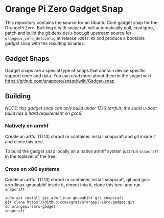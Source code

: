 # Orange Pi Zero Gadget Snap

This repository contains the source for an Ubuntu Core gadget snap
for the OrangePi Zero. Building it with snapcraft will
automatically pull, configure, patch and build the git.denx.de/u-boot.git
upstream source for `orangepi_zero_defconfig` at release `v2017.05` and produce
a bootable gadget snap with the resulting binaries.

## Gadget Snaps

Gadget snaps are a special type of snaps that contain device specific support
code and data. You can read more about them in the snapd wiki
https://github.com/snapcore/snapd/wiki/Gadget-snap

## Building

*NOTE: this gadget snap can only build under 17.10 (artful), the sunxi u-boot build
has a hard requirement on gcc6!*

### Natively on armhf

Create an artful (17.10) chroot or container, install snapcraft and git inside it
and clone this tree.

To build the gadget snap locally on a native armhf system just run `snapcraft`
in the toplevel of the tree.

### Cross on x86 systems

Create an artful (17.10) chroot or container, install snapcraft, git and
gcc-arm-linux-gnueabihf inside it, chroot into it, clone this tree. and run `snapcraft`

```
sudo apt install gcc-arm-linux-gnueabihf git snapcraft
git clone https://github.com/ogra1/orangepi-zero-gadget.git
cd orangepi-zero-gadget
snapcraft
```
